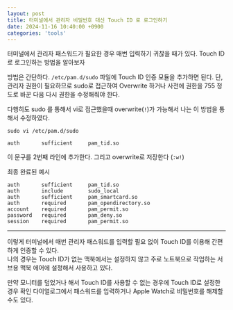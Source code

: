 ```yaml
---
layout: post
title: 터미널에서 관리자 비밀번호 대신 Touch ID 로 로그인하기
date: 2024-11-16 10:40:00 +0900
categories: 'tools'
---
```


터미널에서 관리자 패스워드가 필요한 경우 매번 입력하기 귀찮을 때가 있다. Touch ID 로 로그인하는 방법을 알아보자

방법은 간단하다. `/etc/pam.d/sudo` 파일에 Touch ID 인증 모듈을 추가하면 된다.
단, 관리자 권한이 필요하므로 sudo로 접근하여 Overwrite 하거나 사전에 권한을 755 정도로 바꾼 다음 다시 권한을 수정해줘야 한다.

다행히도 sudo 를 통해서 vi로 접근했을때 overwrite(`!`)가 가능해서 나는 이 방법을 통해서 수정하였다.

```shell
sudo vi /etc/pam.d/sudo
```


```
auth       sufficient     pam_tid.so
``` 

이 문구를 2번째 라인에 추가한다. 그리고 overwrite로 저장한다 (`:w!`)

최종 완료된 예시

```shell
auth       sufficient     pam_tid.so
auth       include        sudo_local
auth       sufficient     pam_smartcard.so
auth       required       pam_opendirectory.so
account    required       pam_permit.so
password   required       pam_deny.so
session    required       pam_permit.so
```

---

이렇게 터미널에서 매번 관리자 패스워드를 입력할 필요 없이 Touch ID를 이용해 간편하게 인증할 수 있다. <br/>
나의 경우는 Touch ID가 없는 맥북에서는 설정하지 않고 주로 노트북으로 작업하는 서브용 맥북 에어에 설정해서 사용하고 있다.<br/>

만약 모니터를 덮었거나 해서 Touch ID를 사용할 수 없는 경우에 Touch ID로 설정한 경우 확인 다이얼로그에서 패스워드를 입력하거나 Apple Watch로 비밀번호를 해제할 수도 있다.

